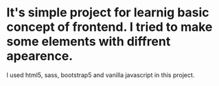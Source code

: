 # It's simple project for learnig basic concept of frontend. I tried to make some elements with diffrent apearence.
I used html5, sass, bootstrap5 and vanilla javascript in this project. 
